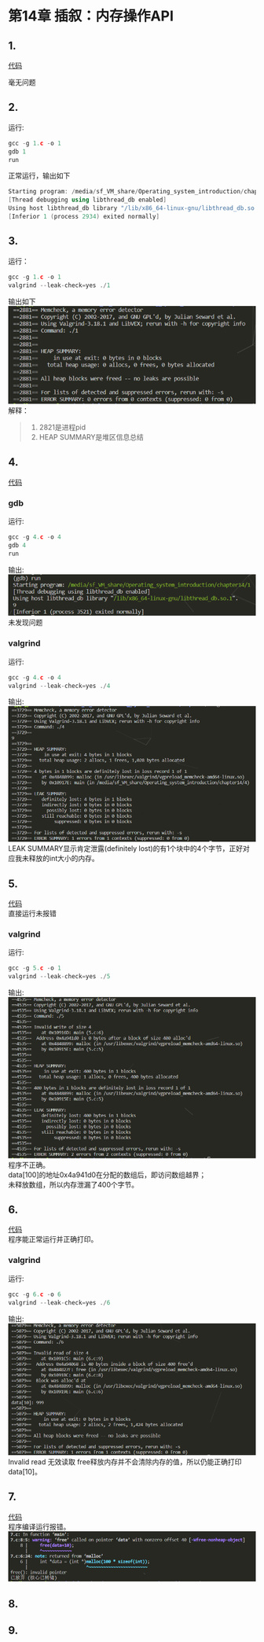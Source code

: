 # 第14章 插叙：内存操作API

## 1.
[代码](https://github.com/dqxcj/Operating_Systems_Three_Easy_Pieces_answer/tree/main/chapter14/1.c)

毫无问题

## 2.
运行:
```c
gcc -g 1.c -o 1
gdb 1
run
```

正常运行，输出如下
```c++
Starting program: /media/sf_VM_share/Operating_system_introduction/chapter14/1 
[Thread debugging using libthread_db enabled]
Using host libthread_db library "/lib/x86_64-linux-gnu/libthread_db.so.1".
[Inferior 1 (process 2934) exited normally]
```

## 3.
运行：
```c
gcc -g 1.c -o 1
valgrind --leak-check=yes ./1
```

输出如下
![](https://raw.githubusercontent.com/dqxcj/Study/test/test2/test7/test8/202209210951824.png)
解释：
>1. 2821是进程pid
>2. HEAP SUMMARY是堆区信息总结

## 4. 
[代码](https://github.com/dqxcj/Operating_Systems_Three_Easy_Pieces_answer/tree/main/chapter14/4.c)
### gdb
运行:
```c
gcc -g 4.c -o 4
gdb 4
run
```
输出:
![](https://raw.githubusercontent.com/dqxcj/Study/test/test2/test7/test8/202209211003679.png)
未发现问题

### valgrind
运行:
```c
gcc -g 4.c -o 4
valgrind --leak-check=yes ./4
```
输出:
![](https://raw.githubusercontent.com/dqxcj/Study/test/test2/test7/test8/202209211007924.png)
LEAK SUMMARY显示肯定泄露(definitely lost)的有1个块中的4个字节，正好对应我未释放的int大小的内存。

## 5. 
[代码](https://github.com/dqxcj/Operating_Systems_Three_Easy_Pieces_answer/tree/main/chapter14/5.c)  
直接运行未报错
### valgrind
运行:
```c
gcc -g 5.c -o 1
valgrind --leak-check=yes ./5
```
输出:
![](https://raw.githubusercontent.com/dqxcj/Study/test/test2/test7/test8/202209211024107.png)
程序不正确。  
data[100]的地址0x4a941d0在分配的数组后，即访问数组越界；  
未释放数组，所以内存泄漏了400个字节。

## 6.
[代码](https://github.com/dqxcj/Operating_Systems_Three_Easy_Pieces_answer/tree/main/chapter14/6.c)  
程序能正常运行并正确打印。
### valgrind
运行:
```c
gcc -g 6.c -o 6
valgrind --leak-check=yes ./6
```
输出:
![](https://raw.githubusercontent.com/dqxcj/Study/test/test2/test7/test8/202209211033711.png)
Invalid read 无效读取
free释放内存并不会清除内存的值，所以仍能正确打印data[10]。

## 7.
[代码](https://github.com/dqxcj/Operating_Systems_Three_Easy_Pieces_answer/tree/main/chapter14/7.c)  
程序编译运行报错。
![](https://raw.githubusercontent.com/dqxcj/Study/test/test2/test7/test8/202209211041497.png)

## 8.

## 9.


